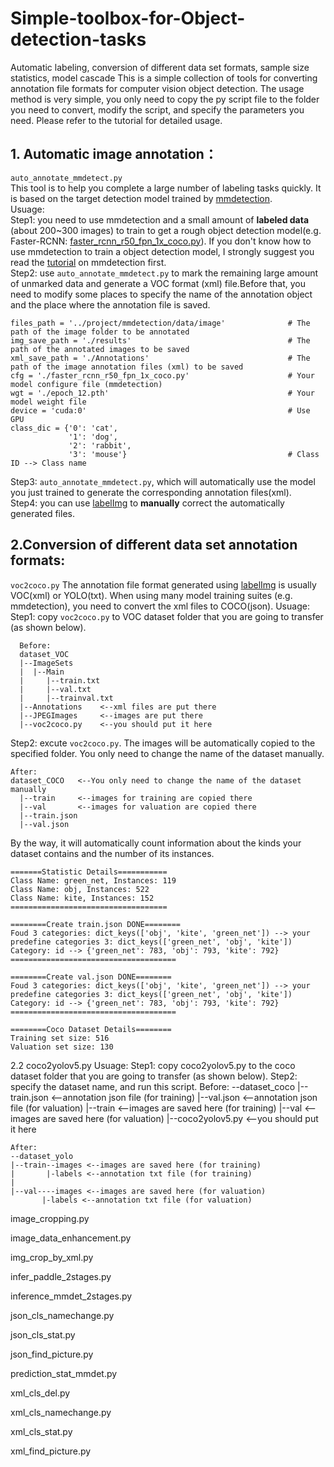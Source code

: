 # Simple-toolbox-for-Object-detection-tasks
Automatic labeling, conversion of different data set formats, sample size statistics, model cascade 
This is a simple collection of tools for converting annotation file formats for computer vision object detection. The usage method is very simple, you only need to copy the py script file to the folder you need to convert, modify the script, and specify the parameters you need. Please refer to the tutorial for detailed usage. 

## 1. Automatic image annotation：
`auto_annotate_mmdetect.py`  
This tool is to help you complete a large number of labeling tasks quickly. It is based on the target detection model trained by [mmdetection](https://github.com/open-mmlab/mmdetection).   
Usuage:  
Step1: you need to use mmdetection and a small amount of **labeled data** (about 200~300 images) to train to get a rough object detection model(e.g. Faster-RCNN: [faster_rcnn_r50_fpn_1x_coco.py](https://github.com/open-mmlab/mmdetection/tree/master/configs/faster_rcnn)). If you don't know how to use mmdetection to train a object detection model, I strongly suggest you read the [tutorial](https://github.com/open-mmlab/mmdetection/blob/master/docs/2_new_data_model.md) on mmdetection first.  
Step2: use `auto_annotate_mmdetect.py` to mark the remaining large amount of unmarked data and generate a VOC format (xml) file.Before that, you need to modify some places to specify the name of the annotation object and the place where the annotation file is saved.   

```
files_path = '../project/mmdetection/data/image'              # The path of the image folder to be annotated  
img_save_path = './results'                                   # The path of the annotated images to be saved  
xml_save_path = './Annotations'                               # The path of the image annotation files (xml) to be saved  
cfg = './faster_rcnn_r50_fpn_1x_coco.py'                      # Your model configure file (mmdetection)  
wgt = './epoch_12.pth'                                        # Your model weight file  
device = 'cuda:0'                                             # Use GPU  
class_dic = {'0': 'cat',
             '1': 'dog',  
             '2': 'rabbit',  
             '3': 'mouse'}                                    # Class ID --> Class name  
```
Step3: `auto_annotate_mmdetect.py`, which will automatically use the model you just trained to generate the corresponding annotation files(xml).               
Step4: you can use [labelImg](https://github.com/tzutalin/labelImg) to **manually** correct the automatically generated files.   


## 2.Conversion of different data set annotation formats:
`voc2coco.py`
The annotation file format generated using [labelImg](https://github.com/tzutalin/labelImg) is usually VOC(xml) or YOLO(txt). When using many model training suites (e.g. mmdetection), you need to convert the xml files to COCO(json).
Usuage:  
Step1: copy `voc2coco.py` to VOC dataset folder that you are going to transfer (as shown below).
```
  Before:
  dataset_VOC
  |--ImageSets
  |  |--Main
  |     |--train.txt
  |     |--val.txt
  |     |--trainval.txt
  |--Annotations    <--xml files are put there
  |--JPEGImages     <--images are put there
  |--voc2coco.py    <--you should put it here 
```
Step2: excute `voc2coco.py`. The images will be automatically copied to the specified folder. You only need to change the name of the dataset manually.
```
After:
dataset_COCO   <--You only need to change the name of the dataset manually
  |--train     <--images for training are copied there
  |--val       <--images for valuation are copied there
  |--train.json
  |--val.json
```  
By the way, it will automatically count information about the kinds your dataset contains and the number of its instances.  
```
=======Statistic Details===========  
Class Name: green_net, Instances: 119  
Class Name: obj, Instances: 522  
Class Name: kite, Instances: 152  
===================================  

========Create train.json DONE========  
Foud 3 categories: dict_keys(['obj', 'kite', 'green_net']) --> your predefine categories 3: dict_keys(['green_net', 'obj', 'kite'])  
Category: id --> {'green_net': 783, 'obj': 793, 'kite': 792}  
=====================================  

========Create val.json DONE========  
Foud 3 categories: dict_keys(['obj', 'kite', 'green_net']) --> your predefine categories 3: dict_keys(['green_net', 'obj', 'kite'])  
Category: id --> {'green_net': 783, 'obj': 793, 'kite': 792}  
=====================================

========Coco Dataset Details========  
Training set size: 516  
Valuation set size: 130  
```  
  
  
2.2 coco2yolov5.py
Usuage:
 Step1: copy coco2yolov5.py to the coco dataset folder that you are going to transfer (as shown below).
 Step2: specify the dataset name, and run this script.
    Before:
    --dataset_coco
    |--train.json <--annotation json file (for training)
    |--val.json   <--annotation json file (for valuation)
    |--train      <--images are saved here (for training)
    |--val        <--images are saved here (for valuation)
    |--coco2yolov5.py <--you should put it here

    After:
    --dataset_yolo
    |--train--images <--images are saved here (for training)
    |       |-labels <--annotation txt file (for training)
    |
    |--val----images <--images are saved here (for valuation)
           |-labels <--annotation txt file (for valuation)


image_cropping.py

image_data_enhancement.py

img_crop_by_xml.py

infer_paddle_2stages.py

inference_mmdet_2stages.py

json_cls_namechange.py

json_cls_stat.py

json_find_picture.py



prediction_stat_mmdet.py



xml_cls_del.py

xml_cls_namechange.py

xml_cls_stat.py

xml_find_picture.py
